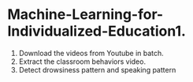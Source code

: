 # Machine-Learning-for-Individualized-Education1. 

1. Download the videos from Youtube in batch.
2. Extract the classroom behaviors video.
3. Detect drowsiness pattern and speaking pattern
